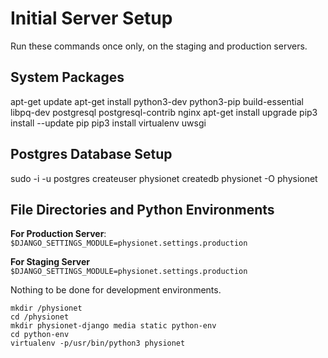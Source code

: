 # Initial Server Setup

Run these commands once only, on the staging and production servers.

## System Packages

apt-get update
apt-get install python3-dev python3-pip build-essential libpq-dev postgresql postgresql-contrib nginx
apt-get install upgrade
pip3 install --update pip
pip3 install virtualenv uwsgi

## Postgres Database Setup

sudo -i -u postgres
createuser physionet
createdb physionet -O physionet


## File Directories and Python Environments

**For Production Server**:
`$DJANGO_SETTINGS_MODULE=physionet.settings.production`

**For Staging Server**
`$DJANGO_SETTINGS_MODULE=physionet.settings.production`

Nothing to be done for development environments.

```
mkdir /physionet
cd /physionet
mkdir physionet-django media static python-env
cd python-env
virtualenv -p/usr/bin/python3 physionet
```
